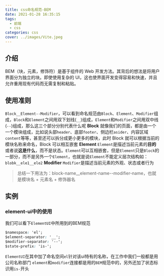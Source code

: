 ```yaml
---
title: css命名规范-BEM
date: 2021-01-28 16:35:15
tags:
  - 前端
  - css
categories: css
cover: ../images/Vite.jpeg
---
```


## 介绍

BEM（块，元素，修饰符）是基于组件的 Web 开发方法。其背后的想法是将用户界面分为独立的块。即使使用复杂的 UI，这也使界面开发变得容易和快速，并且允许重用现有代码而无需复制和粘贴。

## 使用准则

`Block__Element--Modifier`，可以看到命名规范由`Block`、`Element`、`Modifier`组成，`Block`和`Element`之间用双下划线(`__`)组成，`Element`和`Modifier`之间用双中线(`--`)组成，那么这三个部分分别代表什么呢
**Block**
就像我们的页面，都是由一个一个模块组成，比如说头部`header`、底部`footer`、侧边栏`asider`、内容区域`content`等等，甚至还可以拆分成更小更多的模块，此时 Block 就可以根据当前的模块名称来命名，Block 可以相互嵌套
**Element**
`Element`是描述当前元素的**目的**或者说**这是什么**，而不是状态。`Element`可以互相嵌套，但是`Element`只是`Block`的一部分，而不是另外一个`Element`，也就是说`Element`不能定义层次结构如：`blobk__ele1__ele2`
**Modifier**
`Modifier`是描述当前元素的外观、状态或者行为

> 总结一下用法为：block-name\_\_element-name-\-modifier-name，也就是模块名 + 元素名 + 修饰器名

## 实例

### element-ui中的使用
我们可以看下`ElementUI`中所用到的BEM规范
```css
$namespace: 'el';
$element-separator: '__';
$modifier-separator: '--';
$state-prefix: 'is-';
```
`ElementUI`在其中加了命名空间`el`针对该ui特有的名称，在工作中我们一般都是用公司名称部门
`element`和`modifier`连接都是用的`BEM`规范中的，另外还加了状态标识用`is-`开头
